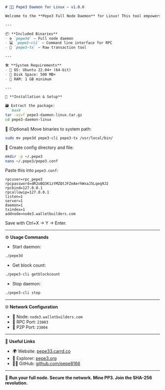````markdown
# 🧠🚀 Pepe3 Daemon for Linux – v1.0.0

Welcome to the **Pepe3 Full Node Daemon** for Linux! This tool empowers developers, miners, and server operators to run a full SHA-256 node and interact with the blockchain via terminal commands.

---

📦 **Included Binaries**
- ⚙️ `pepe3d` – Full node daemon
- 💻 `pepe3-cli` – Command line interface for RPC
- 🧪 `pepe3-tx` – Raw transaction tool

---

🛠️ **System Requirements**
- 🐧 OS: Ubuntu 22.04+ (64-bit)
- 💾 Disk Space: 500 MB+
- 🧠 RAM: 1 GB minimum

---

🚀 **Installation & Setup**

🗃️ Extract the package:
```bash
tar -xzvf pepe3-daemon-linux.tar.gz
cd pepe3-daemon-linux
````

🧭 (Optional) Move binaries to system path:

```bash
sudo mv pepe3d pepe3-cli pepe3-tx /usr/local/bin/
```

📝 Create config directory and file:

```bash
mkdir -p ~/.pepe3
nano ~/.pepe3/pepe3.conf
```

Paste this into `pepe3.conf`:

```
rpcuser=rpc_pepe3
rpcpassword=dR2oBQ3K1zYMZQtJFZeAerhWxaJ5Lqeq9J2
rpcbind=127.0.0.1
rpcallowip=127.0.0.1
listen=1
server=1
daemon=1
txindex=1
addnode=node3.walletbuilders.com
```

Save with Ctrl+X → Y → Enter.

---

⚙️ **Usage Commands**

* Start daemon:

```bash
./pepe3d
```

* Get block count:

```bash
./pepe3-cli getblockcount
```

* Stop daemon:

```bash
./pepe3-cli stop
```

---

🌐 **Network Configuration**

* 🔗 Node: `node3.walletbuilders.com`
* 🔐 RPC Port: `23803`
* 📡 P2P Port: `23804`

---

🔗 **Useful Links**

* 🌍 Website: [pepe33.carrd.co](https://pepe33.carrd.co)
* 🔎 Explorer: [pepe3.org](https://pepe3.org)
* 🧑‍💻 GitHub: [github.com/pepe8166](https://github.com/pepe8166)

---

🎯 **Run your full node. Secure the network. Mine PP3. Join the SHA-256 revolution.**

```
```
